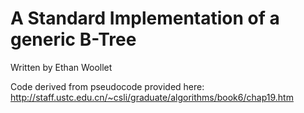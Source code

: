 # A Standard Implementation of a generic B-Tree
Written by Ethan Woollet

Code derived from pseudocode provided here: http://staff.ustc.edu.cn/~csli/graduate/algorithms/book6/chap19.htm

